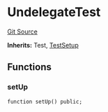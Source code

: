 # UndelegateTest
[Git Source](https://github.com-VargaElod23/Lara-staking/liquid-staking/blob/93907a3b8fb9a6839cf7eb3e681388f7e558b230/contracts/test/stTara.t.sol)

**Inherits:**
Test, [TestSetup](/contracts/test/SetUp.t.sol/abstract.TestSetup.md)


## Functions
### setUp


```solidity
function setUp() public;
```

